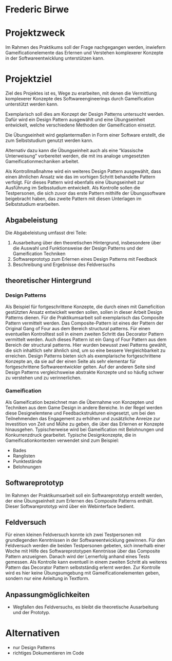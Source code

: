 # Frederic Birwe

# Projektzweck

Im Rahmen des Praktikums soll der Frage nachgegangen werden, inwiefern Gameificationelemente das Erlernen und Verstehen komplexerer Konzepte in der Softwareentwicklung unterstützen kann.

# Projektziel

Ziel des Projektes ist es, Wege zu erarbeiten, mit denen die Vermittlung komplexerer Konzepte des Softwareengineerings durch Gameification unterstützt werden kann.

Exemplarisch soll dies am Konzept der Design Patterns untersucht werden. Dafür wird ein Design Pattern ausgewählt und eine Übungseinheit entwickelt, welche verschiedene Methoden der Gameification einsetzt.

Die Übungseinheit wird geplantermaßen in Form einer Software erstellt, die zum Selbststudium genutzt werden kann.

Alternativ dazu kann die Übungseinheit auch als eine “klassische Unterweisung” vorbereitet werden, die mit ins analoge umgesetzten Gameificationmechaniken arbeitet.

Als Kontrollmaßnahme wird ein weiteres Design Pattern ausgewählt, dass einen ähnlichen Ansatz wie das im vorhigen Schritt behandelte Pattern verfolgt. Für dieses Pattern wird ebenfalls eine Übungseinheit zur Ausführung im Selbsstudium entwickelt. Als Kontrolle sollen die Testpersonen, die sich zuvor das erste Pattern mithilfe der Übungssoftware beigebracht haben, das zweite Pattern mit diesen Unterlagen im Selbststudium erarbeiten.

## Abgabeleistung

Die Abgabeleistung umfasst drei Teile:

1. Ausarbeitung über den theoretischen Hintergrund, insbesondere über die Auswahl und Funktionsweise der Design Patterns und der Gameification Techniken
2. Softwareprototyp zum Erlernen eines Design Patterns mit Feedback
3. Beschreibung und Ergebnisse des Feldversuchs

## theoretischer Hintergrund

### Design Patterns

Als Beispiel für fortgeschrittene Konzepte, die durch einen mit Gameficition gestützten Ansatz entwickelt werden sollen, sollen in dieser Arbeit Design Patterns dienen. Für die Praktikumsarbeit soll exemplarisch das Composite Pattern vermittelt werden. Das Composite-Pattern ist eines der Pattern der Original Gang of Four aus dem Bereich structural patterns. Für einen eventuellen Kontrolltest soll in einem zweiten Schritt das Decorator Pattern vermittelt werden. Auch dieses Pattern ist ein Gang of Four Pattern aus dem Bereich der structural patterns. Hier wurden bewusst zwei Patterns gewählt, die sich inhaltlich sehr ähnlich sind, um so eine bessere Vergleichbarkeit zu erreichen.
Design Patterns bieten sich als exemplarische fortgeschrittene Konzepte an, da sie auf der einen Seite als sehr elementar für fortgeschrittene Softwareentwickler gelten. Auf der anderen Seite sind Design Patterns vergleichsweise abstrakte Konzepte und so häufig schwer zu verstehen und zu verinnerlichen.

### Gameification
Als Gameification bezeichnet man die Übernahme von Konzepten und Techniken aus dem Game Design in andere Bereiche. In der Regel werden diese Designelemtene und Feedbackstrukturen eingesetzt, um bei den Teilnehmenden das Engagement zu erhöhen und zusätzliche Anreize zur Investition von Zeit und Mühe zu geben, die über das Erlernen er Konzepte hinausgehen.
Typischerweise wird bei Gameification mit Belohnungen und Konkurrenzdruck gearbeitet. Typische Designkonzepte, die in Gameificationkontexten verwendet sind zum Beispiel:
* Bades
* Ranglisten
* Punktestände
* Belohnungen

## Softwareprototyp
Im Rahmen der Praktikumsarbeit soll ein Softwareprototyp erstellt werden, der eine Übungseinheit zum Erlernen des Composite Patterns enthält. Dieser Softwareprototyp wird über ein Webinterface bedient.

## Feldversuch
Für einen kleinen Feldversuch konnte ich zwei Testpersonen mit grundlegenden Kenntnissen in der Softwareentwicklung gewinnen. Für den Feldversuch werden die beiden Testpersonen gebeten, sich innerhalb einer Woche mit Hilfe des Softwareprototypen Kenntnisse über das Composite Pattern anzueignen. Danach wird der Lernerfolg anhand eines Tests gemessen. Als Kontrolle kann eventuell in einem zweiten Schritt als weiteres Pattern das Decorator Pattern selbstständig erlernt werden. Zur Kontrolle wird es hier keine Übungsumgebung mit Gameificationelementen geben, sondern nur eine Anleitung in Textform.

## Anpassungmöglichkeiten
* Wegfallen des Feldversuchs, es bleibt die theoretische Ausarbeitung und der Prototyp.

# Alternativen
* nur Design Patterns
* richtiges Dokumentieren im Code